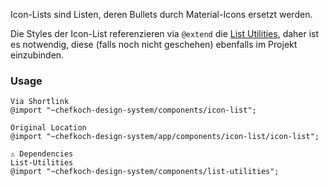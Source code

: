 Icon-Lists sind Listen, deren Bullets durch Material-Icons ersetzt werden. 

Die Styles der Icon-List referenzieren via `@extend` die [List Utilities](#group-utilities-component-list-utilities), daher ist es notwendig, diese (falls noch nicht geschehen) ebenfalls im Projekt einzubinden.

### Usage  
    
    Via Shortlink
    @import "~chefkoch-design-system/components/icon-list";
    
    Original Location
    @import "~chefkoch-design-system/app/components/icon-list/icon-list";
    
    ⚠ Dependencies
    List-Utilities
    @import "~chefkoch-design-system/components/list-utilities";
